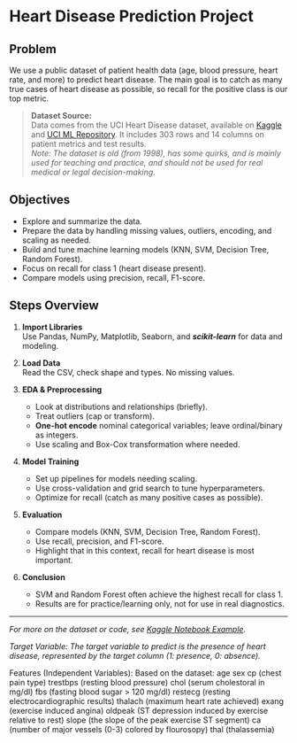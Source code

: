 # Heart Disease Prediction Project

## Problem

We use a public dataset of patient health data (age, blood pressure, heart rate, and more) to predict heart disease. The main goal is to catch as many true cases of heart disease as possible, so recall for the positive class is our top metric.

> **Dataset Source:**  
> Data comes from the UCI Heart Disease dataset, available on [Kaggle](https://www.kaggle.com/datasets/farzadnekouei/heart-disease-prediction) and [UCI ML Repository](https://archive.ics.uci.edu/dataset/45/heart+disease). It includes 303 rows and 14 columns on patient metrics and test results.  
> *Note: The dataset is old (from 1998), has some quirks, and is mainly used for teaching and practice, and should not be used for real medical or legal decision-making.*

## Objectives

- Explore and summarize the data.
- Prepare the data by handling missing values, outliers, encoding, and scaling as needed.
- Build and tune machine learning models (KNN, SVM, Decision Tree, Random Forest).
- Focus on recall for class 1 (heart disease present).
- Compare models using precision, recall, F1-score.

## Steps Overview

1. **Import Libraries**  
   Use Pandas, NumPy, Matplotlib, Seaborn, and ***scikit-learn*** for data and modeling.

2. **Load Data**  
   Read the CSV, check shape and types. No missing values.

3. **EDA & Preprocessing**  
   - Look at distributions and relationships (briefly).
   - Treat outliers (cap or transform).
   - **One-hot encode** nominal categorical variables; leave ordinal/binary as integers.
   - Use scaling and Box-Cox transformation where needed.

4. **Model Training**  
   - Set up pipelines for models needing scaling.
   - Use cross-validation and grid search to tune hyperparameters.
   - Optimize for recall (catch as many positive cases as possible).

5. **Evaluation**  
   - Compare models (KNN, SVM, Decision Tree, Random Forest).
   - Use recall, precision, and F1-score.
   - Highlight that in this context, recall for heart disease is most important.

6. **Conclusion**  
   - SVM and Random Forest often achieve the highest recall for class 1.
   - Results are for practice/learning only, not for use in real diagnostics.

---

*For more on the dataset or code, see [Kaggle Notebook Example](https://www.kaggle.com/code/farzadnekouei/heart-disease-prediction/notebook).*





*Target Variable: The target variable to predict is the presence of heart disease, represented by the target column (1: presence, 0: absence).*

Features (Independent Variables): Based on the dataset:
age
sex
cp (chest pain type)
trestbps (resting blood pressure)
chol (serum cholestoral in mg/dl)
fbs (fasting blood sugar > 120 mg/dl)
restecg (resting electrocardiographic results)
thalach (maximum heart rate achieved)
exang (exercise induced angina)
oldpeak (ST depression induced by exercise relative to rest)
slope (the slope of the peak exercise ST segment)
ca (number of major vessels (0-3) colored by flourosopy)
thal (thalassemia)
